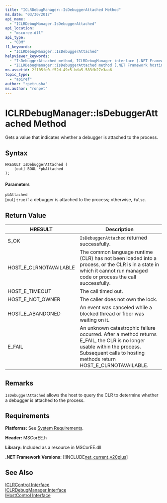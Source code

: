 ```yaml
---
title: "ICLRDebugManager::IsDebuggerAttached Method"
ms.date: "03/30/2017"
api_name: 
  - "ICLRDebugManager.IsDebuggerAttached"
api_location: 
  - "mscoree.dll"
api_type: 
  - "COM"
f1_keywords: 
  - "ICLRDebugManager::IsDebuggerAttached"
helpviewer_keywords: 
  - "IsDebuggerAttached method, ICLRDebugManager interface [.NET Framework hosting]"
  - "ICLRDebugManager::IsDebuggerAttached method [.NET Framework hosting]"
ms.assetid: 2f105fe0-f52d-49c5-bda5-583fb27e3aa6
topic_type: 
  - "apiref"
author: "rpetrusha"
ms.author: "ronpet"
---
```

# ICLRDebugManager::IsDebuggerAttached Method
Gets a value that indicates whether a debugger is attached to the process.  
  
## Syntax  
  
```  
HRESULT IsDebuggerAttached (  
    [out] BOOL *pbAttached  
);  
```  
  
#### Parameters  
 `pbAttached`  
 [out] `true` if a debugger is attached to the process; otherwise, `false`.  
  
## Return Value  
  
|HRESULT|Description|  
|-------------|-----------------|  
|S_OK|`IsDebuggerAttached` returned successfully.|  
|HOST_E_CLRNOTAVAILABLE|The common language runtime (CLR) has not been loaded into a process, or the CLR is in a state in which it cannot run managed code or process the call successfully.|  
|HOST_E_TIMEOUT|The call timed out.|  
|HOST_E_NOT_OWNER|The caller does not own the lock.|  
|HOST_E_ABANDONED|An event was canceled while a blocked thread or fiber was waiting on it.|  
|E_FAIL|An unknown catastrophic failure occurred. After a method returns E_FAIL, the CLR is no longer usable within the process. Subsequent calls to hosting methods return HOST_E_CLRNOTAVAILABLE.|  
  
## Remarks  
 `IsDebuggerAttached` allows the host to query the CLR to determine whether a debugger is attached to the process.  
  
## Requirements  
 **Platforms:** See [System Requirements](../../../../docs/framework/get-started/system-requirements.md).  
  
 **Header:** MSCorEE.h  
  
 **Library:** Included as a resource in MSCorEE.dll  
  
 **.NET Framework Versions:** [!INCLUDE[net_current_v20plus](../../../../includes/net-current-v20plus-md.md)]  
  
## See Also  
 [ICLRControl Interface](../../../../docs/framework/unmanaged-api/hosting/iclrcontrol-interface.md)  
 [ICLRDebugManager Interface](../../../../docs/framework/unmanaged-api/hosting/iclrdebugmanager-interface.md)  
 [IHostControl Interface](../../../../docs/framework/unmanaged-api/hosting/ihostcontrol-interface.md)
